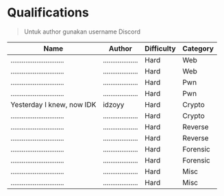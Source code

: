 # Qualifications

> Untuk author gunakan username Discord

| Name                          | Author              | Difficulty | Category |
| ----------------------------- | ------------------- | ---------- | -------- |
| ............................. | ................... | Hard       | Web      |
| ............................. | ................... | Hard       | Web      |
| ............................. | ................... | Hard       | Pwn      |
| ............................. | ................... | Hard       | Pwn      |
| Yesterday I knew, now IDK     | idzoyy              | Hard       | Crypto   |
| ............................. | ................... | Hard       | Crypto   |
| ............................. | ................... | Hard       | Reverse  |
| ............................. | ................... | Hard       | Reverse  |
| ............................. | ................... | Hard       | Forensic |
| ............................. | ................... | Hard       | Forensic |
| ............................. | ................... | Hard       | Misc     |
| ............................. | ................... | Hard       | Misc     |
